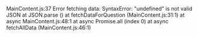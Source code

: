 MainContent.js:37 Error fetching data: SyntaxError: "undefined" is not valid JSON
    at JSON.parse (<anonymous>)
    at fetchDataForQuestion (MainContent.js:31:1)
    at async MainContent.js:48:1
    at async Promise.all (index 0)
    at async fetchAllData (MainContent.js:46:1)
